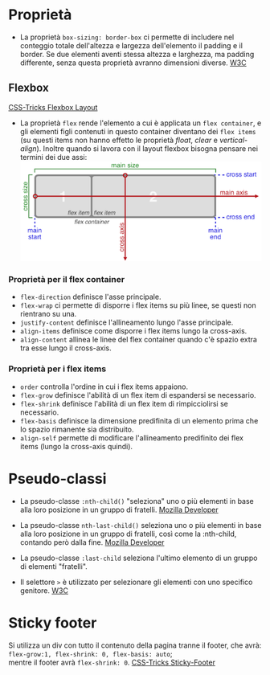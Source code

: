 # Proprietà
- La proprietà `box-sizing: border-box` ci permette di includere nel conteggio totale dell'altezza e largezza dell'elemento il padding e il border. Se due elementi aventi stessa altezza e larghezza, ma padding differente, senza questa proprietà avranno dimensioni diverse. [W3C](https://www.w3schools.com/css/css3_box-sizing.asp)


## Flexbox
[CSS-Tricks Flexbox Layout](https://css-tricks.com/snippets/css/a-guide-to-flexbox/)
- La proprietà `flex` rende l'elemento a cui è applicata un `flex container`, e gli elementi figli contenuti in questo container diventano dei `flex items` (su questi items non hanno effetto le proprietà _float_, _clear_ e _vertical-align_). Inoltre quando si lavora con il layout flexbox bisogna pensare nei termini dei due assi: ![alt text](./img/schema-flexbox.png)

### Proprietà per il flex container
- `flex-direction` definisce l'asse principale.
- `flex-wrap` ci permette di disporre i flex items su più linee, se questi non rientrano su una.
- `justify-content` definisce l'allineamento lungo l'asse principale.
- `align-items` definisce come disporre i flex items lungo la cross-axis.
- `align-content` allinea le linee del flex container quando c'è spazio extra tra esse lungo il cross-axis.

### Proprietà per i flex items
- `order` controlla l'ordine in cui i flex items appaiono.
- `flex-grow` definisce l'abilità di un flex item di espandersi se necessario.
- `flex-shrink` definisce l'abilità di un flex item di rimpicciolirsi se necessario.
- `flex-basis` definisce la dimensione predifinita di un elemento prima che lo spazio rimanente sia distribuito.
- `align-self` permette di modificare l'allineamento predifinito dei flex items (lungo la cross-axis quindi).


# Pseudo-classi
- La pseudo-classe `:nth-child()` "seleziona" uno o più elementi in base alla loro posizione in un gruppo di fratelli. [Mozilla Developer](https://developer.mozilla.org/en-US/docs/Web/CSS/:nth-child)

- La pseudo-classe `nth-last-child()` seleziona uno o più elementi in base alla loro posizione in un gruppo di fratelli, così come la :nth-child, contando però dalla fine. [Mozilla Developer](https://developer.mozilla.org/en-US/docs/Web/CSS/:nth-last-child)

- La pseudo-classe `:last-child` seleziona l'ultimo elemento di un gruppo di elementi "fratelli".


- Il selettore `>` è utilizzato per selezionare gli elementi con uno specifico genitore. [W3C](https://www.w3schools.com/cssref/sel_element_gt.asp)


# Sticky footer
Si utilizza un div con tutto il contenuto della pagina tranne il footer, che avrà:  
`flex-grow:1, flex-shrink: 0, flex-basis: auto`;  
mentre il footer avrà `flex-shrink: 0`. [CSS-Tricks Sticky-Footer](https://css-tricks.com/couple-takes-sticky-footer/)